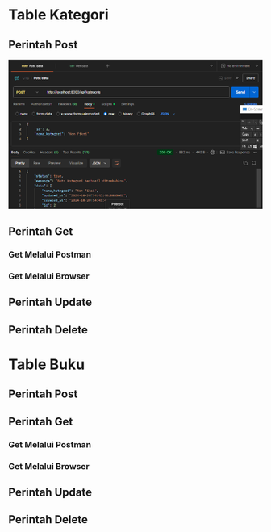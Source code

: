 # Table Kategori
## Perintah Post
![alt text](image.png)

## Perintah Get
### Get Melalui Postman


### Get Melalui Browser


## Perintah Update


## Perintah Delete



# Table Buku
## Perintah Post


## Perintah Get
### Get Melalui Postman


### Get Melalui Browser


## Perintah Update


## Perintah Delete